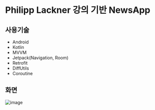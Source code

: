 
# Philipp Lackner 강의 기반 NewsApp

## 사용기술
  - Android
  - Kotlin
  - MVVM
  - Jetpack(Navigation, Room)
  - Retrofit
  - DiffUtils
  - Coroutine

## 화면
![image](https://user-images.githubusercontent.com/46836642/103177241-1d721780-48bc-11eb-97af-2fb9b02a993c.png)
